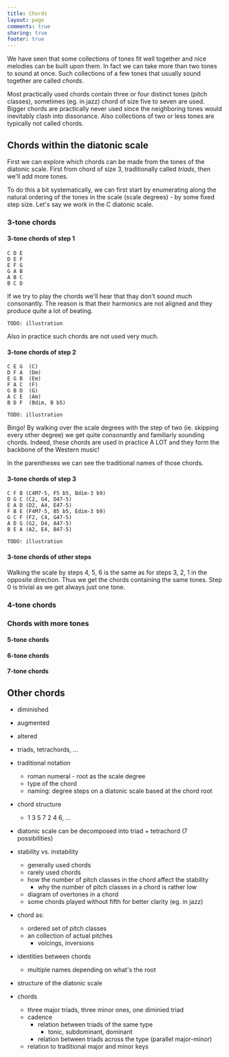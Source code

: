 ```yaml
---
title: Chords
layout: page
comments: true
sharing: true
footer: true
---
```


We have seen that some collections of tones fit well together and nice melodies can be built upon them. In fact we can take more than two tones to sound at once. Such collections of a few tones that usually sound together are called *chords*.

Most practically used chords contain three or four distinct tones (pitch classes), sometimes (eg. in jazz) chord of size five to seven are used. Bigger chords are practically never used since the neighboring tones would inevitably clash into dissonance. Also collections of two or less tones are typically not called chords.

## Chords within the diatonic scale

First we can explore which chords can be made from the tones of the diatonic scale. First from chord of size 3, traditionally called *triads*, then we'll add more tones.

To do this a bit systematically, we can first start by enumerating along the natural ordering of the tones in the scale (scale degrees) - by some fixed step size. Let's say we work in the C diatonic scale.

### 3-tone chords

#### 3-tone chords of step 1

	C D E
	D E F
	E F G
	G A B
	A B C
	B C D

If we try to play the chords we'll hear that thay don't sound much consonantly. The reason is that their harmonics are not aligned and they produce quite a lot of beating.

	TODO: illustration

Also in practice such chords are not used very much.

#### 3-tone chords of step 2

	C E G  (C)
	D F A  (Dm)
	E G B  (Em)
	F A C  (F)
	G B D  (G)
	A C E  (Am)
	B D F  (Bdim, B b5)

	TODO: illustration

Bingo! By walking over the scale degrees with the step of two (ie. skipping every other degree) we get quite consonantly and familiarly sounding chords. Indeed, these chords are used in practice A LOT and they form the backbone of the Western music!

In the parentheses we can see the traditional names of those chords.

#### 3-tone chords of step 3

	C F B (C4M7-5, F5 b5, Bdim-3 b9)
	D G C (C2, G4, D47-5)
	E A D (D2, A4, E47-5)
	F B E (F4M7-5, B5 b5, Edim-3 b9)
	G C F (F2, C4, G47-5)
	A D G (G2, D4, A47-5)
	B E A (A2, E4, B47-5)

	TODO: illustration
	
#### 3-tone chords of other steps

Walking the scale by steps 4, 5, 6 is the same as for steps 3, 2, 1 in the opposite direction. Thus we get the chords containing the same tones. Step 0 is trivial as we get always just one tone.

### 4-tone chords

### Chords with more tones

#### 5-tone chords

#### 6-tone chords

#### 7-tone chords

## Other chords

- diminished
- augmented
- altered


- triads, tetrachords, ...
- traditional notation
	- roman numeral - root as the scale degree
	- type of the chord
	- naming: degree steps on a diatonic scale based at the chord root
- chord structure
	- 1 3 5 7 2 4 6, ...
- diatonic scale can be decomposed into triad + tetrachord (7 possibilities)
- stability vs. instability
	- generally used chords
	- rarely used chords
	- how the number of pitch classes in the chord affect the stability
		- why the number of pitch classes in a chord is rather low
	- diagram of overtones in a chord
	- some chords played without fifth for better clarity (eg. in jazz)
- chord as:
	- ordered set of pitch classes
	- an collection of actual pitches
		- voicings, inversions
- identities between chords
	- multiple names depending on what's the root
- structure of the diatonic scale
- chords
	- three major triads, three minor ones, one diminied triad
	- cadence
		- relation between triads of the same type
			- tonic, subdominant, dominant
		- relation between triads across the type (parallel major-minor)
	- relation to traditional major and minor keys
